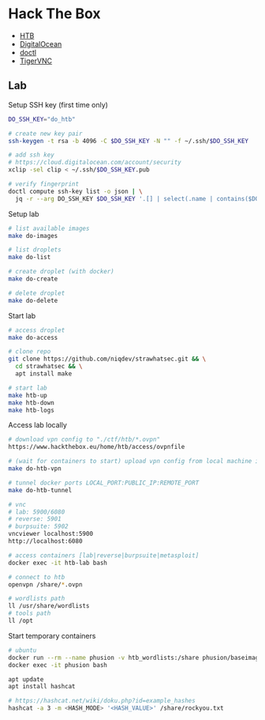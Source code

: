 # Hack The Box

* [HTB](https://www.hackthebox.eu)
* [DigitalOcean](https://www.digitalocean.com/docs)
* [doctl](https://www.digitalocean.com/docs/apis-clis/doctl)
* [TigerVNC](https://tigervnc.org)

## Lab

Setup SSH key (first time only)

```bash
DO_SSH_KEY="do_htb"

# create new key pair
ssh-keygen -t rsa -b 4096 -C $DO_SSH_KEY -N "" -f ~/.ssh/$DO_SSH_KEY

# add ssh key
# https://cloud.digitalocean.com/account/security
xclip -sel clip < ~/.ssh/$DO_SSH_KEY.pub

# verify fingerprint
doctl compute ssh-key list -o json | \
  jq -r --arg DO_SSH_KEY $DO_SSH_KEY '.[] | select(.name | contains($DO_SSH_KEY)) | .fingerprint'
```

Setup lab

```bash
# list available images
make do-images

# list droplets
make do-list

# create droplet (with docker)
make do-create

# delete droplet
make do-delete
```

Start lab

```bash
# access droplet
make do-access

# clone repo
git clone https://github.com/niqdev/strawhatsec.git && \
  cd strawhatsec && \
  apt install make

# start lab
make htb-up
make htb-down
make htb-logs
```

Access lab locally

```bash
# download vpn config to "./ctf/htb/*.ovpn"
https://www.hackthebox.eu/home/htb/access/ovpnfile

# (wait for containers to start) upload vpn config from local machine into shared container volume
make do-htb-vpn

# tunnel docker ports LOCAL_PORT:PUBLIC_IP:REMOTE_PORT
make do-htb-tunnel

# vnc
# lab: 5900/6080
# reverse: 5901
# burpsuite: 5902
vncviewer localhost:5900
http://localhost:6080

# access containers [lab|reverse|burpsuite|metasploit]
docker exec -it htb-lab bash

# connect to htb
openvpn /share/*.ovpn

# wordlists path
ll /usr/share/wordlists
# tools path
ll /opt
```

Start temporary containers

```bash
# ubuntu
docker run --rm --name phusion -v htb_wordlists:/share phusion/baseimage:master-amd64
docker exec -it phusion bash

apt update
apt install hashcat

# https://hashcat.net/wiki/doku.php?id=example_hashes
hashcat -a 3 -m <HASH_MODE> '<HASH_VALUE>' /share/rockyou.txt
```

